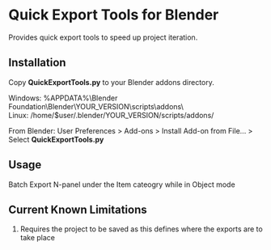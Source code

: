 # Quick Export Tools for Blender
Provides quick export tools to speed up project iteration.

## Installation
Copy **QuickExportTools.py** to your Blender addons directory.

Windows:      %APPDATA%\Blender Foundation\Blender\YOUR_VERSION\scripts\addons\  
Linux:        /home/$user/.blender/YOUR_VERSION/scripts/addons/  

From Blender: User Preferences > Add-ons > Install Add-on from File... > Select **QuickExportTools.py**  

## Usage
Batch Export N-panel under the Item cateogry while in Object mode

## Current Known Limitations
1. Requires the project to be saved as this defines where the exports are to take place